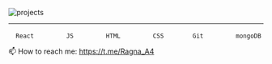 
![projects](https://github.com/Ragna-A4/Ragna-A4/assets/116175835/82c8be4f-9d8f-4dad-beb5-4bcd5659f1ca)

____

```   React   ``` &nbsp; &nbsp; &nbsp; &nbsp; ```   JS   ``` &nbsp; &nbsp; &nbsp; &nbsp; ```   HTML   ``` &nbsp; &nbsp; &nbsp; &nbsp; ```   CSS   ``` &nbsp; &nbsp; &nbsp; &nbsp; ``` 
  Git   ``` &nbsp; &nbsp; &nbsp; &nbsp; ```   mongoDB   ```   

  
📫 How to reach me: https://t.me/Ragna_A4





